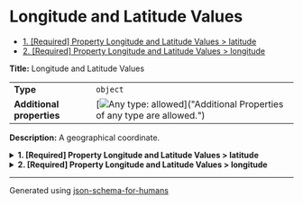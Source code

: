 # Longitude and Latitude Values

- [1. [Required] Property Longitude and Latitude Values > latitude](#latitude)
- [2. [Required] Property Longitude and Latitude Values > longitude](#longitude)

**Title:** Longitude and Latitude Values

|                           |                                                                                                                                 |
| ------------------------- | ------------------------------------------------------------------------------------------------------------------------------- |
| **Type**                  | `object`                                                                                                                        |
| **Additional properties** | [![Any type: allowed](https://img.shields.io/badge/Any%20type-allowed-green)]("Additional Properties of any type are allowed.") |

**Description:** A geographical coordinate.

<details>
<summary>
<strong> <a name="latitude"></a>1. [Required] Property Longitude and Latitude Values > latitude</strong>  

</summary>
<blockquote>

|          |          |
| -------- | -------- |
| **Type** | `number` |

| Restrictions |          |
| ------------ | -------- |
| **Minimum**  | &ge; -90 |
| **Maximum**  | &le; 90  |

</blockquote>
</details>

<details>
<summary>
<strong> <a name="longitude"></a>2. [Required] Property Longitude and Latitude Values > longitude</strong>  

</summary>
<blockquote>

|          |          |
| -------- | -------- |
| **Type** | `number` |

| Restrictions |           |
| ------------ | --------- |
| **Minimum**  | &ge; -180 |
| **Maximum**  | &le; 180  |

</blockquote>
</details>

----------------------------------------------------------------------------------------------------------------------------
Generated using [json-schema-for-humans](https://github.com/coveooss/json-schema-for-humans)